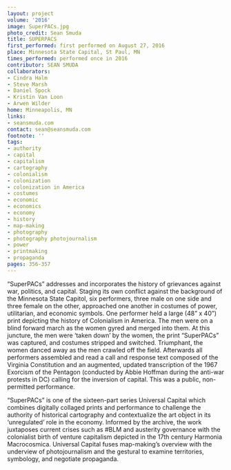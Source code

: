 ```yaml
---
layout: project
volume: '2016'
image: SuperPACs.jpg
photo_credit: Sean Smuda
title: SUPERPACS
first_performed: first performed on August 27, 2016
place: Minnesota State Capital, St Paul, MN
times_performed: performed once in 2016
contributor: SEAN SMUDA
collaborators:
- Cindra Halm
- Steve Marsh
- Daniel Spock
- Kristin Van Loon
- Arwen Wilder
home: Minneapolis, MN
links:
- seansmuda.com
contact: sean@seansmuda.com
footnote: ''
tags:
- authority
- capital
- capitalism
- cartography
- colonialism
- colonization
- colonization in America
- costumes
- economic
- economics
- economy
- history
- map-making
- photography
- photography photojournalism
- power
- printmaking
- propaganda
pages: 356-357
---
```


“SuperPACs” addresses and incorporates the history of grievances against war, politics, and capital. Staging its own conflict against the background of the Minnesota State Capitol, six performers, three male on one side and three female on the other, approached one another in costumes of power, utilitarian, and economic symbols. One performer held a large (48” x 40”) print depicting the history of Colonialism in America. The men were on a blind forward march as the women gyred and merged into them. At this juncture, the men were ‘taken down’ by the women, the print “SuperPACs” was captured, and costumes stripped and switched. Triumphant, the women danced away as the men crawled off the field. Afterwards all performers assembled and read a call and response text composed of the Virginia Constitution and an augmented, updated transcription of the 1967 Exorcism of the Pentagon (conducted by Abbie Hoffman during the anti-war protests in DC) calling for the inversion of capital. This was a public, non-permitted performance.

“SuperPACs” is one of the sixteen-part series Universal Capital which combines digitally collaged prints and performance to challenge the authority of historical cartography and contextualize the art object in its ‘unregulated’ role in the economy. Informed by the archive, the work juxtaposes current crises such as #BLM and austerity governance with the colonialist birth of venture capitalism depicted in the 17th century Harmonia Macrocosmica. Universal Capital fuses map-making’s overview with the underview of photojournalism and the gestural to examine territories, symbology, and negotiate propaganda.

